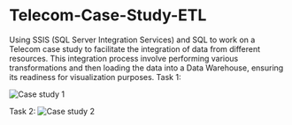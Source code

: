 # Telecom-Case-Study-ETL
Using SSIS (SQL Server Integration Services) and SQL to work on a Telecom case study to facilitate the integration of data from different resources. This integration process involve performing various transformations and then loading the data into a Data Warehouse, ensuring its readiness for visualization purposes.
Task 1:

![Case study 1](https://github.com/user-attachments/assets/fd3915e4-8777-4605-b342-f54ccca57f47)


Task 2:
![Case study 2](https://github.com/user-attachments/assets/1e95099e-a39d-40c0-a017-8241086fdb06)
